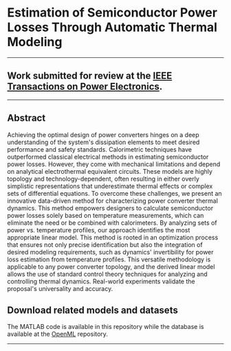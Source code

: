 # Estimation of Semiconductor Power Losses Through Automatic Thermal Modeling
***

## Work submitted for review at the [IEEE Transactions on Power Electronics](https://www.ieee-pels.org/publications/tpel).
***

## Abstract

Achieving the optimal design of power converters hinges on a deep understanding of the system's dissipation elements to meet desired performance and safety standards. Calorimetric techniques have outperformed classical electrical methods in estimating semiconductor power losses. However, they come with mechanical limitations and depend on analytical electrothermal equivalent circuits. These models are highly topology and technology-dependent, often resulting in either overly simplistic representations that underestimate thermal effects or complex sets of differential equations. To overcome these challenges, we present an innovative data-driven method for characterizing power converter thermal dynamics. This method empowers designers to calculate semiconductor power losses solely based on temperature measurements, which can eliminate the need or be combined with calorimeters. By analyzing sets of power vs. temperature profiles, our approach identifies the most appropriate linear model. This method is rooted in an optimization process that ensures not only precise identification but also the integration of desired modeling requirements, such as dynamics' invertibility for power loss estimation from temperature profiles. This versatile methodology is applicable to any power converter topology, and the derived linear model allows the use of standard control theory techniques for analyzing and controlling thermal dynamics. Real-world experiments validate the proposal's universality and accuracy.

## Download related models and datasets
The MATLAB code is available in this repository while the database is available at the [OpenML](https://openml.org/) repository.
***
